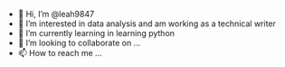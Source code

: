 - 👋 Hi, I’m @leah9847
- 👀 I’m interested in data analysis and am working as a technical writer
- 🌱 I’m currently learning in learning python
- 💞️ I’m looking to collaborate on ...
- 📫 How to reach me ...

<!---
leah9847/leah9847 is a ✨ special ✨ repository because its `README.md` (this file) appears on your GitHub profile.
You can click the Preview link to take a look at your changes.
--->
